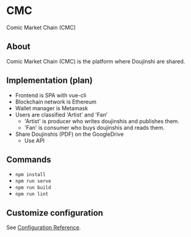 # CMC
Comic Market Chain (CMC)


## About
Comic Market Chain (CMC) is the platform where Doujinshi are shared.


## Implementation (plan)
+ Frontend is SPA with vue-cli
+ Blockchain network is Ethereum
+ Wallet manager is Metamask
+ Users are classified 'Artist' and 'Fan'
  + 'Artist' is producer who writes doujinshis and publishes them.
  + 'Fan' is consumer who buys doujinshis and reads them.
+ Share Doujinshis (PDF) on the GoogleDrive
  + Use API


## Commands

+ `npm install`
+ `npm run serve`
+ `npm run build`
+ `npm run lint`

## Customize configuration
See [Configuration Reference](https://cli.vuejs.org/config/).

